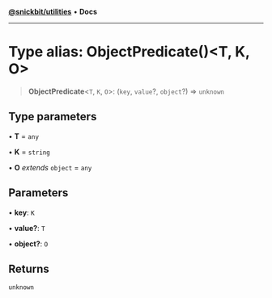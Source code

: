 [**@snickbit/utilities**](../README.md) • **Docs**

***

# Type alias: ObjectPredicate()\<T, K, O\>

> **ObjectPredicate**\<`T`, `K`, `O`\>: (`key`, `value`?, `object`?) => `unknown`

## Type parameters

• **T** = `any`

• **K** = `string`

• **O** *extends* `object` = `any`

## Parameters

• **key**: `K`

• **value?**: `T`

• **object?**: `O`

## Returns

`unknown`
